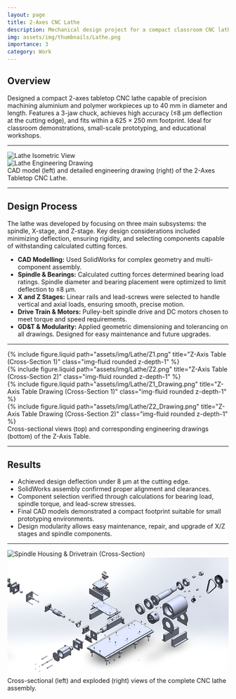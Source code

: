 ```yaml
---
layout: page
title: 2-Axes CNC Lathe
description: Mechanical design project for a compact classroom CNC lathe
img: assets/img/thumbnails/Lathe.png
importance: 3
category: Work
---
```


## Overview

Designed a compact 2-axes tabletop CNC lathe capable of precision machining aluminium and polymer workpieces up to 40 mm in diameter and length. Features a 3-jaw chuck, achieves high accuracy (≤8 μm deflection at the cutting edge), and fits within a 625 × 250 mm footprint. Ideal for classroom demonstrations, small-scale prototyping, and educational workshops.

---

<style>
  .equal-h {
    height: clamp(180px, 25vw, 300px);
    width: 100%;
    object-fit: cover;
  }
</style>

<div class="row">
    <div class="col-6 mt-3 mt-md-0">
        <img src="/assets/img/Lathe/Lathe.png" 
             alt="Lathe Isometric View" 
             class="equal-h rounded z-depth-1" />
    </div>
    <div class="col-6 mt-3 mt-md-0">
        <img src="/assets/img/Lathe/Lathe_drawing.png" 
             alt="Lathe Engineering Drawing" 
             class="equal-h rounded z-depth-1" />
    </div>
</div>

<div class="caption">
   CAD model (left) and detailed engineering drawing (right) of the 2-Axes Tabletop CNC Lathe.
</div>

---

## Design Process

The lathe was developed by focusing on three main subsystems: the spindle, X-stage, and Z-stage. Key design considerations included minimizing deflection, ensuring rigidity, and selecting components capable of withstanding calculated cutting forces.

- **CAD Modelling:** Used SolidWorks for complex geometry and multi-component assembly.
- **Spindle & Bearings:** Calculated cutting forces determined bearing load ratings. Spindle diameter and bearing placement were optimized to limit deflection to ≤8 μm.
- **X and Z Stages:** Linear rails and lead-screws were selected to handle vertical and axial loads, ensuring smooth, precise motion.
- **Drive Train & Motors:** Pulley-belt spindle drive and DC motors chosen to meet torque and speed requirements.
- **GD&T & Modularity:** Applied geometric dimensioning and tolerancing on all drawings. Designed for easy maintenance and future upgrades.

---

<div class="row">
  <div class="col-sm mt-3 mt-md-0">
    {% include figure.liquid path="assets/img/Lathe/Z1.png" title="Z-Axis Table (Cross-Section 1)" class="img-fluid rounded z-depth-1" %}
  </div>
  <div class="col-sm mt-3 mt-md-0">
    {% include figure.liquid path="assets/img/Lathe/Z2.png" title="Z-Axis Table (Cross-Section 2)" class="img-fluid rounded z-depth-1" %}
  </div>
</div>

<div class="row">
  <div class="col-sm mt-3 mt-md-0">
    {% include figure.liquid path="assets/img/Lathe/Z1_Drawing.png" title="Z-Axis Table Drawing (Cross-Section 1)" class="img-fluid rounded z-depth-1" %}
  </div>
  <div class="col-sm mt-3 mt-md-0">
    {% include figure.liquid path="assets/img/Lathe/Z2_Drawing.png" title="Z-Axis Table Drawing (Cross-Section 2)" class="img-fluid rounded z-depth-1" %}
  </div>
</div>

<div class="caption">
  Cross-sectional views (top) and corresponding engineering drawings (bottom) of the Z-Axis Table.
</div>

---

## Results

- Achieved design deflection under 8 μm at the cutting edge.
- SolidWorks assembly confirmed proper alignment and clearances.
- Component selection verified through calculations for bearing load, spindle torque, and lead-screw stresses.
- Final CAD models demonstrated a compact footprint suitable for small prototyping environments.
- Design modularity allows easy maintenance, repair, and upgrade of X/Z stages and spindle components.

---

<style>
  .equal-h {
    height: clamp(200px, 28vw, 320px);
    width: 100%;
    object-fit: cover;
  }
</style>

<div class="row">
    <div class="col-6 mt-3 mt-md-0">
        <img src="/assets/img/Lathe/Cross.png" 
             alt="Spindle Housing & Drivetrain (Cross-Section)" 
             class="equal-h rounded z-depth-1" />
    </div>
    <div class="col-6 mt-3 mt-md-0">
        <img src="/assets/img/Lathe/Full_explo.png" 
             alt="Full Assembly – Exploded View" 
             class="equal-h rounded z-depth-1" />
    </div>
</div>

<div class="caption">
  Cross-sectional (left) and exploded (right) views of the complete CNC lathe assembly.
</div>
